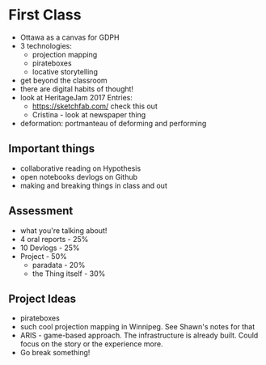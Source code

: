 # First Class
- Ottawa as a canvas for GDPH
- 3 technologies:
  - projection mapping
  - pirateboxes
  - locative storytelling
- get beyond the classroom
- there are digital habits of thought! 
- look at HeritageJam 2017 Entries:
  - https://sketchfab.com/ check this out
  - Cristina - look at newspaper thing
- deformation: portmanteau of deforming and performing

## Important things
- collaborative reading on Hypothesis
- open notebooks devlogs on Github
- making and breaking things in class and out

## Assessment
- what you're talking about! 
- 4 oral reports - 25%
- 10 Devlogs - 25%
- Project - 50%
  - paradata - 20%
  - the Thing itself - 30%

## Project Ideas
- pirateboxes
- such cool projection mapping in Winnipeg. See Shawn's notes for that
- ARIS - game-based approach. The infrastructure is already built. Could focus on the story or the experience more. 
- Go break something!
